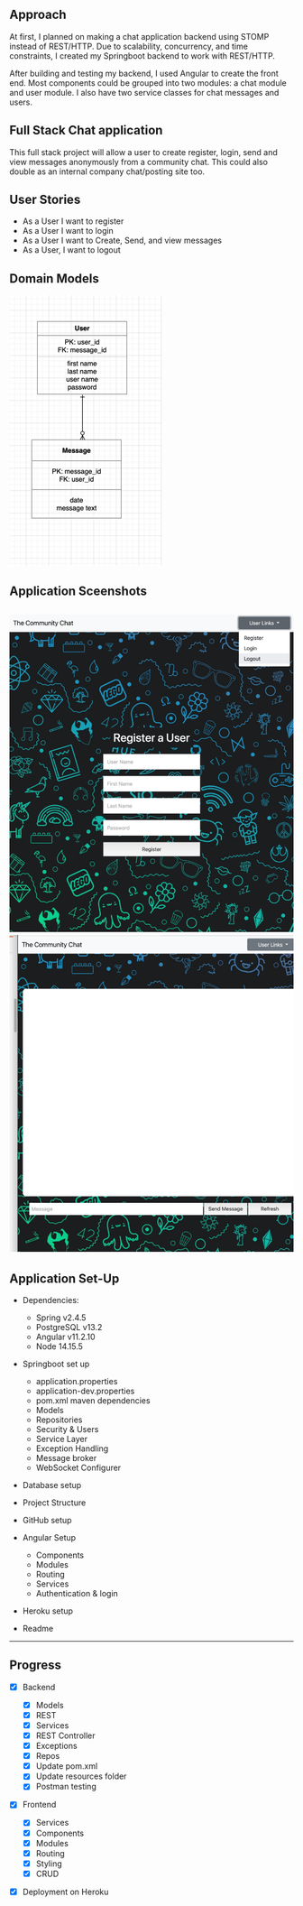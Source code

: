 ## Approach
At first, I planned on making a chat application backend using STOMP instead of REST/HTTP. 
Due to scalability, concurrency, and time constraints, I created my Springboot backend to work with
REST/HTTP.

After building and testing my backend, I used Angular to create the front end.  Most components could be grouped into two modules:
a chat module and user module.  I also have two service classes for chat messages and users.

## Full Stack Chat application
This full stack project will allow a user to create register, login, send and 
view messages anonymously from a community chat.  This could also double as an internal company chat/posting site too.

## User Stories
* As a User I want to register
* As a User I want to login
* As a User I want to Create, Send, and view messages
* As a User, I want to logout

## Domain Models
![img.png](chat-frontend/planning/models.png)

## Application Sceenshots
![img.png](chat-frontend/planning/login.png)
![img.png](chat-frontend/planning/messagesbox.png)
--------------
## Application Set-Up
* Dependencies:
    * Spring v2.4.5
    * PostgreSQL v13.2
    * Angular v11.2.10
    * Node 14.15.5
  
* Springboot set up
    * application.properties
    * application-dev.properties
    * pom.xml maven dependencies
    * Models
    * Repositories
    * Security & Users
    * Service Layer
    * Exception Handling
    * Message broker
    * WebSocket Configurer
* Database setup
* Project Structure
* GitHub setup
* Angular Setup
  * Components
  * Modules
  * Routing
  * Services
  * Authentication & login
* Heroku setup
* Readme

--------------
## Progress

- [X] Backend
  - [X] Models
  - [X] REST
  - [X] Services
  - [X] REST Controller
  - [X] Exceptions
  - [X] Repos
  - [X] Update pom.xml 
  - [X] Update resources folder
  - [X] Postman testing

- [X] Frontend
  - [X] Services
  - [X] Components
  - [X] Modules
  - [X] Routing
  - [X] Styling
  - [X] CRUD

- [X] Deployment on Heroku

